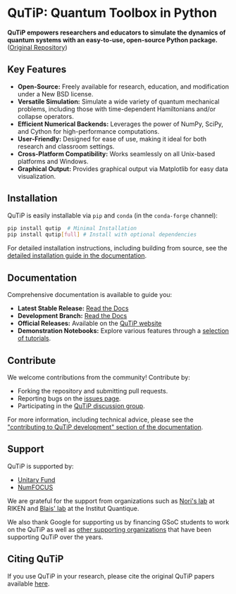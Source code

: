 # QuTiP: Quantum Toolbox in Python

**QuTiP empowers researchers and educators to simulate the dynamics of quantum systems with an easy-to-use, open-source Python package.** ([Original Repository](https://github.com/qutip/qutip))

## Key Features

*   **Open-Source:** Freely available for research, education, and modification under a New BSD license.
*   **Versatile Simulation:** Simulate a wide variety of quantum mechanical problems, including those with time-dependent Hamiltonians and/or collapse operators.
*   **Efficient Numerical Backends:** Leverages the power of NumPy, SciPy, and Cython for high-performance computations.
*   **User-Friendly:** Designed for ease of use, making it ideal for both research and classroom settings.
*   **Cross-Platform Compatibility:** Works seamlessly on all Unix-based platforms and Windows.
*   **Graphical Output:** Provides graphical output via Matplotlib for easy data visualization.

## Installation

QuTiP is easily installable via `pip` and `conda` (in the `conda-forge` channel):

```bash
pip install qutip  # Minimal Installation
pip install qutip[full] # Install with optional dependencies
```

For detailed installation instructions, including building from source, see the [detailed installation guide in the documentation](https://qutip.readthedocs.io/en/stable/installation.html).

## Documentation

Comprehensive documentation is available to guide you:

*   **Latest Stable Release:** [Read the Docs](https://qutip.readthedocs.io/en/latest/)
*   **Development Branch:** [Read the Docs](https://qutip.readthedocs.io/en/master/)
*   **Official Releases:** Available on the [QuTiP website](https://qutip.org/documentation.html)
*   **Demonstration Notebooks:** Explore various features through a [selection of tutorials](https://qutip.org/tutorials.html).

## Contribute

We welcome contributions from the community!  Contribute by:

*   Forking the repository and submitting pull requests.
*   Reporting bugs on the [issues page](https://github.com/qutip/qutip/issues).
*   Participating in the [QuTiP discussion group](https://groups.google.com/g/qutip).

For more information, including technical advice, please see the ["contributing to QuTiP development" section of the documentation](https://qutip.readthedocs.io/en/stable/development/contributing.html).

## Support

QuTiP is supported by:

*   [Unitary Fund](https://unitary.fund)
*   [NumFOCUS](https://numfocus.org)

We are grateful for the support from organizations such as [Nori's lab](https://dml.riken.jp/) at RIKEN and [Blais' lab](https://www.physique.usherbrooke.ca/blais/) at the Institut Quantique.

We also thank Google for supporting us by financing GSoC students to work on the QuTiP as well as [other supporting organizations](https://qutip.org/#supporting-organizations) that have been supporting QuTiP over the years.

## Citing QuTiP

If you use QuTiP in your research, please cite the original QuTiP papers available [here](https://dml.riken.jp/?s=QuTiP).